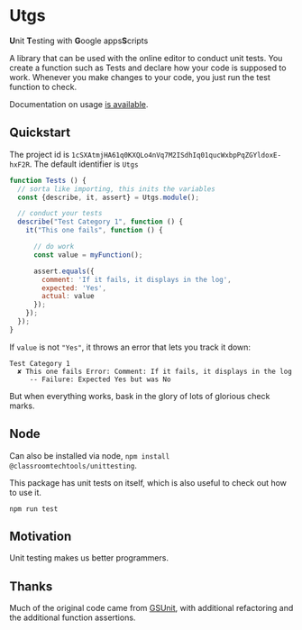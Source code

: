 # Utgs

**U**nit **T**esting with **G**oogle apps**S**cripts

A library that can be used with the online editor to conduct unit tests. You create a function such as Tests and declare how your code is supposed to work. Whenever you make changes to your code, you just run the test function to check.

Documentation on usage [is available](https://classroomtechtools.github.io/Utgs/).

## Quickstart

The project id is `1cSXAtmjHA61q0KXQLo4nVq7M2ISdhIq01qucWxbpPqZGYldoxE-hxF2R`. The default identifier is `Utgs`

```js
function Tests () {
  // sorta like importing, this inits the variables
  const {describe, it, assert} = Utgs.module(); 

  // conduct your tests
  describe("Test Category 1", function () {
    it("This one fails", function () {

      // do work
      const value = myFunction(); 

      assert.equals({
        comment: 'If it fails, it displays in the log',
        expected: 'Yes',
        actual: value
      });
    });
  });
}
```

If `value` is not `"Yes"`, it throws an error that lets you track it down:

```
Test Category 1
  ✘ This one fails Error: Comment: If it fails, it displays in the log
     -- Failure: Expected Yes but was No
```

But when everything works, bask in the glory of lots of glorious check marks.

## Node

Can also be installed via node, `npm install @classroomtechtools/unittesting`.

This package has unit tests on itself, which is also useful to check out how to use it.

`npm run test`

## Motivation

Unit testing makes us better programmers.

## Thanks

Much of the original code came from [GSUnit](https://sites.google.com/site/scriptsexamples/custom-methods/gsunit), with additional refactoring and the additional function assertions.

